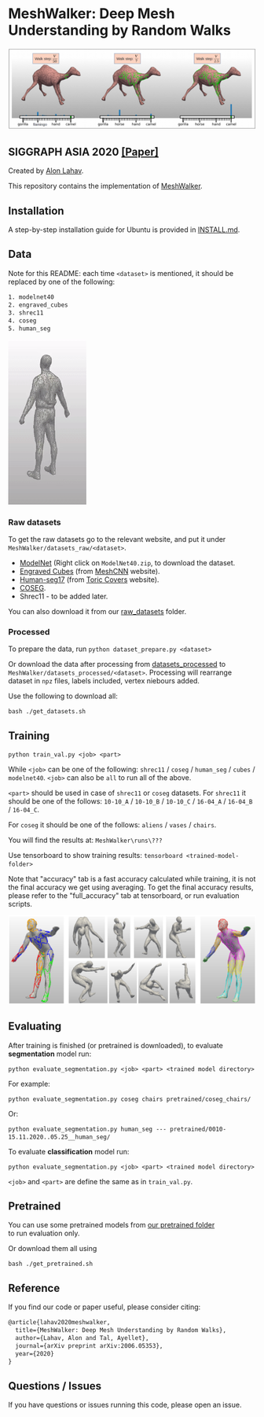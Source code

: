 # MeshWalker: Deep Mesh Understanding by Random Walks
<img src='/doc/images/teaser_fig.png'>

## SIGGRAPH ASIA 2020 [[Paper]](https://arxiv.org/abs/2006.05353)
Created by [Alon Lahav](mailto:alon.lahav2@gmail.com).

This repository contains the implementation of [MeshWalker](https://arxiv.org/abs/2006.05353).

## Installation
A step-by-step installation guide for Ubuntu is provided in [INSTALL.md](./INSTALL.md).

## Data
Note for this README: each time `<dataset>` is mentioned, 
it should be replaced by one of the following:

```
1. modelnet40
2. engraved_cubes
3. shrec11
4. coseg
5. human_seg
```

<img src='/doc/images/segmentaion_edges_human_body.gif'>

### Raw datasets
To get the raw datasets go to the relevant website, 
and put it under `MeshWalker/datasets_raw/<dataset>`. 
- [ModelNet](https://modelnet.cs.princeton.edu/)
  (Right click on `ModelNet40.zip`, to download the dataset. 
- [Engraved Cubes](https://www.dropbox.com/s/2bxs5f9g60wa0wr/cubes.tar.gz) (from [MeshCNN](https://ranahanocka.github.io/MeshCNN/) website).
- [Human-seg17](https://www.dropbox.com/sh/cnyccu3vtuhq1ii/AADgGIN6rKbvWzv0Sh-Kr417a?dl=0) (from [Toric Covers](https://github.com/Haggaim/ToricCNN) website).
- [COSEG](http://irc.cs.sdu.edu.cn/~yunhai/public_html/ssl/ssd.htm).
- Shrec11 - to be added later.

You can also download it from our [raw_datasets](https://cgm.technion.ac.il/Computer-Graphics-Multimedia/Software/MeshWalker/mesh_walker_data/datasets_raw/) folder.


### Processed
To prepare the data, run `python dataset_prepare.py <dataset>`

Or download the data after processing from 
[datasets_processed](https://cgm.technion.ac.il/Computer-Graphics-Multimedia/Software/MeshWalker/mesh_walker_data/datasets_processed/)
to `MeshWalker/datasets_processed/<dataset>`. 
Processing will rearrange dataset in `npz` files, labels included, vertex niebours added.

Use the following to download all:
```
bash ./get_datasets.sh
```
 
## Training
```
python train_val.py <job> <part>
```
While `<job>` can be one of the following: 
`shrec11` / `coseg` / `human_seg` / `cubes` / `modelnet40`.
`<job>` can also be `all` to run all of the above.

`<part>` should be used in case of `shrec11` or `coseg` datasets.
For `shrec11` it should be one of the follows: 
`10-10_A` / `10-10_B` / `10-10_C` / `16-04_A` / `16-04_B` / `16-04_C`.

For `coseg` it should be one of the follows: `aliens` / `vases` / `chairs`.

You will find the results at: `MeshWalker\runs\???`

Use tensorboard to show training results: `tensorboard <trained-model-folder>`

Note that "accuracy" tab is a fast accuracy calculated while training, 
it is not the final accuracy we get using averaging.
To get the final accuracy results, please refer to the "full_accuracy" tab at tensorboard, 
or run evaluation scripts.

<img src='/doc/images/2nd_fig.png'>

## Evaluating
After training is finished (or pretrained is downloaded), 
to evaluate **segmentation** model run: 
```
python evaluate_segmentation.py <job> <part> <trained model directory>
```
For example:
```
python evaluate_segmentation.py coseg chairs pretrained/coseg_chairs/
```
Or:
```
python evaluate_segmentation.py human_seg --- pretrained/0010-15.11.2020..05.25__human_seg/
```

To evaluate **classification** model run: 
```
python evaluate_segmentation.py <job> <part> <trained model directory>
```

`<job>` and `<part>` are define the same as in `train_val.py`. 

## Pretrained   
You can use some pretrained models from [our pretrained folder](https://technionmail-my.sharepoint.com/personal/alon_lahav_campus_technion_ac_il/_layouts/15/onedrive.aspx?id=%2Fpersonal%2Falon%5Flahav%5Fcampus%5Ftechnion%5Fac%5Fil%2FDocuments%2Fmesh%5Fwalker%2Fpretrained)  
to run evaluation only.

Or download them all using
```
bash ./get_pretrained.sh
``` 

## Reference
If you find our code or paper useful, please consider citing:
```
@article{lahav2020meshwalker,
  title={MeshWalker: Deep Mesh Understanding by Random Walks},
  author={Lahav, Alon and Tal, Ayellet},
  journal={arXiv preprint arXiv:2006.05353},
  year={2020}
}
```

## Questions / Issues
If you have questions or issues running this code, please open an issue.